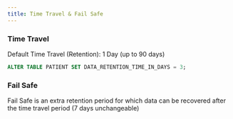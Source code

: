 ```yaml
---
title: Time Travel & Fail Safe
---
```


### Time Travel

Default Time Travel (Retention): 1 Day (up to 90 days)

````sql
ALTER TABLE PATIENT SET DATA_RETENTION_TIME_IN_DAYS = 3;
````

### Fail Safe

Fail Safe is an extra retention period for which data can be recovered after the time travel period (7 days unchangeable)